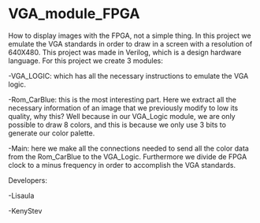 # VGA_module_FPGA

How to display images with the FPGA, not a simple thing. In this project we emulate the VGA standards in order to draw in a screen 
with a resolution of 640X480. This project was made in Verilog, which is a design hardware language. For this project we create 3 modules:

-VGA_LOGIC: which has all the necessary instructions to emulate the VGA logic.

-Rom_CarBlue: this is the most interesting part. Here we extract all the necessary information of an image that we previously modify to low its quality, why this? Well because in our VGA_Logic module, we are only possible to draw 8 colors, and this is because we only use 3 bits to generate our color palette.

-Main: here we make all the connections needed to send all the color data from the Rom_CarBlue to the VGA_Logic. Furthermore we divide de FPGA clock to a minus frequency in order to accomplish the VGA standards.

Developers:

-Lisaula

-KenyStev
